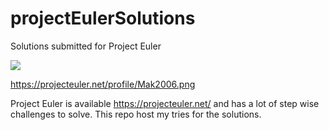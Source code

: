 # projectEulerSolutions
Solutions submitted for Project Euler

![](https://projecteuler.net/profile/Mak2006.png#5) 

 
https://projecteuler.net/profile/Mak2006.png

Project Euler is available https://projecteuler.net/ and has a lot of step wise challenges to solve. This repo host my tries for the solutions. 
